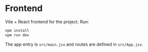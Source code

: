 # Frontend

Vite + React frontend for the project. Run:

```bash
npm install
npm run dev
```

The app entry is `src/main.jsx` and routes are defined in `src/App.jsx`.
